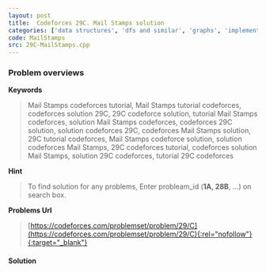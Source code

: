 ```yaml
---
layout: post
title:  Codeforces 29C. Mail Stamps solution
categories: ['data structures', 'dfs and similar', 'graphs', 'implementation']
code: MailStamps
src: 29C-MailStamps.cpp
---
```

### **Problem overviews**

**Keywords**
> Mail Stamps codeforces tutorial, Mail Stamps tutorial codeforces, codeforces solution 29C, 29C codeforce solution, tutorial Mail Stamps codeforces, solution Mail Stamps codeforces, codeforces 29C solution, solution codeforces 29C, codeforces Mail Stamps solution, 29C tutorial codeforces, Mail Stamps codeforce solution, solution codeforces Mail Stamps, 29C codeforces tutorial, codeforces solution Mail Stamps, solution 29C codeforces, tutorial 29C codeforces

**Hint**
> To find solution for any problems, Enter probleam_id (**1A, 28B**, ...) on search box. 

**Problems Url**
> [https://codeforces.com/problemset/problem/29/C](https://codeforces.com/problemset/problem/29/C){:rel="nofollow"}{:target="_blank"}

#### **Solution**



